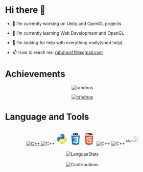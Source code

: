 # Hi there 👋

<!--
**rahdnus/rahdnus** is a ✨ _special_ ✨ repository because its `README.md` (this file) appears on your GitHub profile.

Here are some ideas to get you started:-->
- 🔭 I’m currently working on Unity and OpenGL projects

- 🌱 I’m currently learning Web Development and OpenGL
  
- 🤔 I’m looking for help with everything really(sned help)

- 📫 How to reach me: rahdnus119@gmail.com
# Achievements  

<p align="center"> <img src="https://komarev.com/ghpvc/?username=rahdnus&label=Profile%20views&color=0e75b6&style=flat" alt="rahdnus" /> </p></h1>

<p align="center">
 <a href="https://github.com/ryo-ma/github-profile-trophy"><img src="https://github-profile-trophy.vercel.app/?username=rahdnus&title=Commits,Joined2020,Repo&row=3&column=3" alt="rahdnus" /></a></p>


# Language and Tools
<br>
<div align="center">
 <a href="">
 <img src="https://cdn.jsdelivr.net/gh/devicons/devicon/icons/cplusplus/cplusplus-original.svg" alt="C++" width="40" height="40"/>
 </a>
 <img src="https://cdn.cdnlogo.com/logos/c/27/c.svg" alt="C++" width="40" height="40"/>
 </a>
 <a>
 <img src="https://raw.githubusercontent.com/devicons/devicon/master/icons/python/python-original.svg" alt="C++" width="40" height="40"/>
 </a>
 <a>
 <img src="https://raw.githubusercontent.com/devicons/devicon/master/icons/css3/css3-original-wordmark.svg" alt="C++" width="40" height="40"/>
 </a>
  <a>
 <img src="https://raw.githubusercontent.com/devicons/devicon/master/icons/html5/html5-original-wordmark.svg" alt="C++" width="40" height="40"/>
 </a>
  <a>
 <img src="https://files.rubixdev.de/logos/unity.svg" alt="C++" width="40" height="40"/>
 </a>
  <a>
 <img src="https://www.vectorlogo.zone/logos/git-scm/git-scm-icon.svg" alt="C++" width="40" height="40"/>
 </a>
  <a>
 <img src="https://raw.githubusercontent.com/devicons/devicon/master/icons/mysql/mysql-original-wordmark.svg" alt="C++" width="40" height="40"/>
 </a>

 </div>

<br>
<div align="center">
<img src="https://github-readme-stats.vercel.app/api/top-langs?username=rahdnus&show_icons=true&locale=en&layout=compact" alt="LanguaeStats"/>
<br>
<br>
<img src="https://github-readme-streak-stats.herokuapp.com/?user=rahdnus&" alt="Contributions"/>

</div>


<!-- ![Git Hubs stats](https://github-readme-stats.vercel.app/api?username=rahdnus&show_icons=true&locale=en) -->


